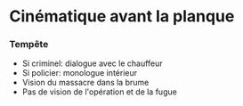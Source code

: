 # Cinématique avant la planque

### Tempête

- Si criminel: dialogue avec le chauffeur
- Si policier: monologue intérieur
- Vision du massacre dans la brume
- Pas de vision de l'opération et de la fugue
